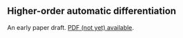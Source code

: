 ## Higher-order automatic differentiation

An early paper draft.
[PDF (not yet) available](http://conal.net/papers/hoad/).
